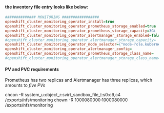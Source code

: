 #### the inventory file entry looks like below:
```ini
############## MONITORING #################
openshift_cluster_monitoring_operator_install=true
openshift_cluster_monitoring_operator_prometheus_storage_enabled=true
openshift_cluster_monitoring_operator_prometheus_storage_capacity=3Gi
openshift_cluster_monitoring_operator_alertmanager_storage_enabled=false
#openshift_cluster_monitoring_operator_alertmanager_storage_capacity=
openshift_cluster_monitoring_operator_node_selector={"node-role.kubernetes.io/infra":"true"}
openshift_cluster_monitoring_operator_alertmanager_config=
openshift_cluster_monitoring_operator_prometheus_storage_class_name=
#openshift_cluster_monitoring_operator_alertmanager_storage_class_name=
```

#### PV and PVC requirements
Prometheus has two replicas and Alertmanager has three replicas, which amounts to *five PVs*




chcon -R system_u:object_r:svirt_sandbox_file_t:s0:c9,c4 /exports/nfs/monitoring
chown -R 1000080000:1000080000 /exports/nfs/monitoring